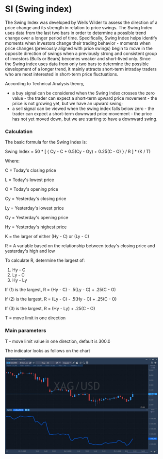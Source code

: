 # SI \(Swing index\)

The Swing Index was developed by Wells Wilder to assess the direction of a price change and its strength in relation to price swings. The Swing Index uses data from the last two bars in order to determine a possible trend change over a longer period of time. Specifically, Swing Index helps identify moments when investors change their trading behavior - moments when price changes \(previously aligned with price swings\) begin to move in the opposite direction of swings when a previously strong and consistent group of investors \(Bulls or Bears\) becomes weaker and short-lived only. Since the Swing index uses data from only two bars to determine the possible development of a longer trend, it mainly attracts short-term intraday traders who are most interested in short-term price fluctuations.

According to Technical Analysis theory,

* a buy signal can be considered when the Swing Index crosses the zero value - the trader can expect a short-term upward price movement - the price is not growing yet, but we have an upward swing;
* a sell signal can be viewed when the swing index falls below zero - the trader can expect a short-term downward price movement - the price has not yet moved down, but we are starting to have a downward swing.

### Calculation

The basic formula for the Swing Index is:

Swing Index = 50 \* \[ { Cy - C + 0.5\(Cy - Oy\) + 0.25\(C - O\) } / R \] \* \(K / T\)

Where:

C = Today's closing price

L = Today's lowest price

O = Today's opening price

Cy = Yesterday's closing price

Ly = Yesterday's lowest price

Oy = Yesterday's opening price

Hy = Yesterday's highest price

K = the larger of either \(Hy - C\) or \(Ly - C\)

R = A variable based on the relationship between today's closing price and yesterday's high and low

To calculate R, determine the largest of:

1. Hу - C
2. Lу - C
3. Hу - Lу

If \(1\) is the largest, R = \(Hу - C\) - .5\(Lу - C\) + .25\(C - O\)

If \(2\) is the largest, R = \(Lу - C\) - .5\(Hу - C\) + .25\(C - O\)

If \(3\) is the largest, R = \(Hу - Lу\) + .25\(C - O\)

T = move limit in one direction

### Main parameters

T -  move limit value in one direction, default is 300.0

The indicator looks as follows on the chart

![](../../../../.gitbook/assets/screenshot_1%20%2831%29.jpg)

